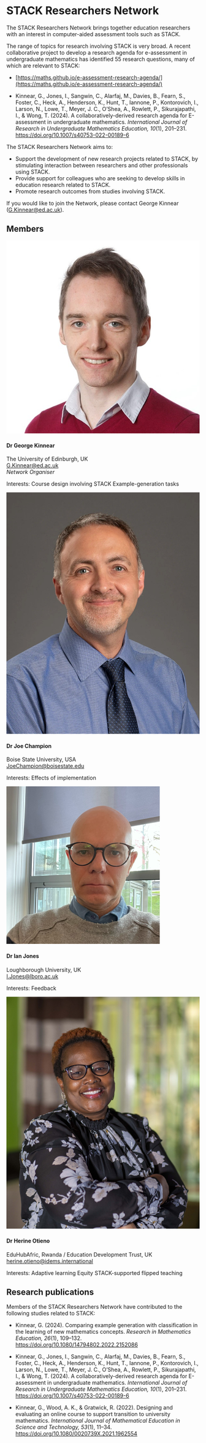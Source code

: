 # STACK Researchers Network

The STACK Researchers Network brings together education researchers with an interest in computer-aided assessment tools such as STACK.

The range of topics for research involving STACK is very broad. A recent collaborative project to develop a research agenda for e-assessment in undergraduate mathematics has identified 55 research questions, many of which are relevant to STACK: 

 * [https://maths.github.io/e-assessment-research-agenda/](https://maths.github.io/e-assessment-research-agenda/)
 
 * Kinnear, G., Jones, I., Sangwin, C., Alarfaj, M., Davies, B., Fearn, S., Foster, C., Heck, A., Henderson, K., Hunt, T., Iannone, P., Kontorovich, I., Larson, N., Lowe, T., Meyer, J. C., O’Shea, A., Rowlett, P., Sikurajapathi, I., & Wong, T. (2024). A collaboratively-derived research agenda for E-assessment in undergraduate mathematics. _International Journal of Research in Undergraduate Mathematics Education, 10_(1), 201–231. <https://doi.org/10.1007/s40753-022-00189-6>

The STACK Researchers Network aims to:

* Support the development of new research projects related to STACK, by stimulating interaction between researchers and other professionals using STACK.
* Provide support for colleagues who are seeking to develop skills in education research related to STACK.
* Promote research outcomes from studies involving STACK.

If you would like to join the Network, please contact George Kinnear (<a href="mailto:G.Kinnear@ed.ac.uk">G.Kinnear@ed.ac.uk</a>).


## Members

<div class="row">
	<div class="col-md-auto"><img class="img-profile-pic" src="../../img/people/George-Kinnear.jpg" alt="George Kinnear"></div>
    <div class="col">
		<h4>Dr George Kinnear</h4>
		<p>The University of Edinburgh, UK<br />
		  <a href="mailto:G.Kinnear@ed.ac.uk">G.Kinnear@ed.ac.uk</a><br />
		  <em>Network Organiser</em>
		</p>
		<p>Interests:
			<span class="badge badge-pill badge-light">Course design involving STACK</span> 
			<span class="badge badge-pill badge-light">Example-generation tasks</span>
		</p>
	</div>
</div>
	

<div class="row">
	<div class="col-md-auto"><img class="img-profile-pic" src="../../img/people/Joe-Champion.jpg" alt="Joe Champion"></div>
    <div class="col">
		<h4>Dr Joe Champion</h4>
		<p>Boise State University, USA<br />
		  <a href="mailto:JoeChampion@boisestate.edu">JoeChampion@boisestate.edu</a>
		</p>
		<p>Interests:
			<span class="badge badge-pill badge-light">Effects of implementation</span> 
		</p>
	</div>
</div>

<div class="row">
	<div class="col-md-auto"><img class="img-profile-pic" src="../../img/people/Ian-Jones.png" alt="Ian Jones"></div>
    <div class="col">
		<h4>Dr Ian Jones</h4>
		<p>Loughborough University, UK<br />
		  <a href="mailto:I.Jones@lboro.ac.uk">I.Jones@lboro.ac.uk</a>
		</p>
		<p>Interests:
			<span class="badge badge-pill badge-light">Feedback</span> 
		</p>
	</div>
</div>

<div class="row">
	<div class="col-md-auto"><img class="img-profile-pic" src="../../img/people/Herine-Otieno.jpg" alt="Herine Otieno"></div>
    <div class="col">
		<h4>Dr Herine Otieno</h4>
		<p>EduHubAfric, Rwanda / Education Development Trust, UK<br />
		  <a href="mailto:herine.otieno@idems.international">herine.otieno@idems.international</a>
		</p>
		<p>Interests:
			<span class="badge badge-pill badge-light">Adaptive learning</span> 
			<span class="badge badge-pill badge-light">Equity</span> 
			<span class="badge badge-pill badge-light">STACK-supported flipped teaching</span> 
		</p>
	</div>
</div>


## Research publications

Members of the STACK Researchers Network have contributed to the following studies related to STACK:

* Kinnear, G. (2024). Comparing example generation with classification in the learning of new mathematics concepts. _Research in Mathematics Education, 26_(1), 109–132. <https://doi.org/10.1080/14794802.2022.2152086>

* Kinnear, G., Jones, I., Sangwin, C., Alarfaj, M., Davies, B., Fearn, S., Foster, C., Heck, A., Henderson, K., Hunt, T., Iannone, P., Kontorovich, I., Larson, N., Lowe, T., Meyer, J. C., O’Shea, A., Rowlett, P., Sikurajapathi, I., & Wong, T. (2024). A collaboratively-derived research agenda for E-assessment in undergraduate mathematics. _International Journal of Research in Undergraduate Mathematics Education, 10_(1), 201–231. <https://doi.org/10.1007/s40753-022-00189-6>

* Kinnear, G., Wood, A. K., & Gratwick, R. (2022). Designing and evaluating an online course to support transition to university mathematics. _International Journal of Mathematical Education in Science and Technology, 53_(1), 11–34. <https://doi.org/10.1080/0020739X.2021.1962554>

